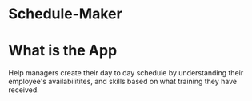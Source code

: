 # Schedule-Maker

# What is the App
Help managers create their day to day schedule by understanding their employee's availabilitites, and skills based on what training they have received.
